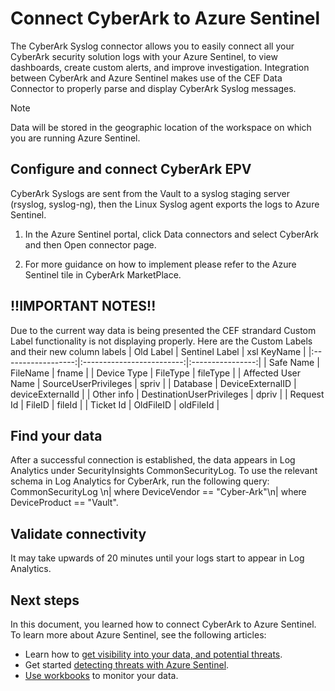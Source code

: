 # Connect CyberArk to Azure Sentinel 

The CyberArk Syslog connector allows you to easily connect all your CyberArk security solution logs with your Azure Sentinel, to view dashboards, create custom alerts, and improve investigation. Integration between CyberArk and Azure Sentinel makes use of the CEF Data Connector to properly parse and display CyberArk Syslog messages.


> [!NOTE]
> Data will be stored in the geographic location of the workspace on which you are running Azure Sentinel.

## Configure and connect CyberArk EPV 

CyberArk Syslogs are sent from the Vault to a syslog staging server (rsyslog, syslog-ng), then the Linux Syslog agent exports the logs to Azure Sentinel.

1. In the Azure Sentinel portal, click Data connectors and select CyberArk and then Open connector page.

2. For more guidance on how to implement please refer to the Azure Sentinel tile in CyberArk MarketPlace.


## !!IMPORTANT NOTES!!
Due to the current way data is being presented the CEF strandard Custom Label functionality is not displaying properly. Here are the Custom Labels and their new column labels
|      Old Label     |       Sentinel Label      |    xsl KeyName   |
|:------------------:|:-------------------------:|:----------------:|
| Safe Name          | FileName                  | fname            |
| Device Type        | FileType                  | fileType         |
| Affected User Name | SourceUserPrivileges      | spriv            |
| Database           | DeviceExternalID          | deviceExternalId |
| Other info         | DestinationUserPrivileges | dpriv            |
| Request Id         | FileID                    | fileId           |
| Ticket Id          | OldFileID                 | oldFileId        |


## Find your data

After a successful connection is established, the data appears in Log Analytics under SecurityInsights CommonSecurityLog.
To use the relevant schema in Log Analytics for CyberArk, run the following query:
CommonSecurityLog \n| where DeviceVendor == \"Cyber-Ark\"\n| where DeviceProduct == \"Vault\".

## Validate connectivity
It may take upwards of 20 minutes until your logs start to appear in Log Analytics. 


## Next steps
In this document, you learned how to connect CyberArk to Azure Sentinel. To learn more about Azure Sentinel, see the following articles:
- Learn how to [get visibility into your data, and potential threats](quickstart-get-visibility.md).
- Get started [detecting threats with Azure Sentinel](tutorial-detect-threats-built-in.md).
- [Use workbooks](tutorial-monitor-your-data.md) to monitor your data.

